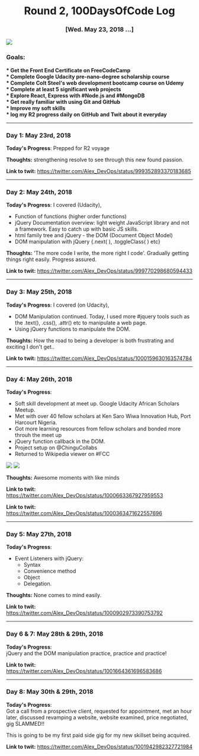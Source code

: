 <h1 align = "center">Round 2, 100DaysOfCode Log</h1>
<h3 align = "center"> [Wed. May 23,  2018 ...]</h3>
<img src = "https://wallpapercave.com/wp/wp2234550.png">

<h3> Goals:</h3>
<strong>  * Get the Front End Certificate on FreeCodeCamp </strong> <br>
<strong>  * Complete Google Udacity pre-nano-degree scholarship course </strong> <br>
<strong>  * Complete Colt Steel's web development bootcamp course on Udemy </strong> <br>
<strong>  * Complete at least 5 significant web projects </strong> <br>
<strong>  * Explore React, Express with #Node.js and #MongoDB </strong> <br>
<strong>  * Get really familiar with using Git and GitHub </strong> <br>
<strong>  * Improve my soft skills </strong> <br>
<strong>  * log my R2 progress daily on GitHub and Twit about it everyday </strong>


------------------------------------------------------------------------

<h3>Day 1: May 23rd, 2018</h3>

**Today's Progress**: Prepped for R2 voyage

**Thoughts:** strengthening resolve to see through this new found passion.

**Link to twit:** https://twitter.com/Alex_DevOps/status/999352893370183685

------------------------------------------------------------------------

<h3>Day 2: May 24th, 2018</h3>

**Today's Progress**: I covered (Udacity), 
* Function of functions (higher order functions)
* jQuery Documentation overview: light weight JavaScript library and not a framework. Easy to catch up with basic JS skills.
* html family tree and jQuery - the DOM (Document Object Model)
* DOM manipulation with jQuery {.next( ), .toggleClass( ) etc}

**Thoughts:** 'The more code I write, the more right I code'. Gradually getting things right easily. Progress assured.

**Link to twit:** https://twitter.com/Alex_DevOps/status/999770298680594433

------------------------------------------------------------------------

<h3>Day 3: May 25th, 2018</h3>

**Today's Progress**: I covered (on Udacity), 
* DOM Manipulation continued. Today, I used more #jquery tools such as the .text(), .css(), .attr() etc to manipulate a web page. 
* Using jQuery functions to manipulate the DOM.

**Thoughts:** How the road to being a developer is both frustrating and exciting I don't get..

**Link to twit:** https://twitter.com/Alex_DevOps/status/1000159630163574784


------------------------------------------------------------------------

<h3>Day 4: May 26th, 2018</h3>

**Today's Progress**:  
* Soft skill development at meet up. Google Udacity African Scholars Meetup.
* Met with over 40 fellow scholars at Ken Saro Wiwa Innovation Hub, Port Harcourt Nigeria.
* Got more learning resources from fellow scholars and bonded more throuh the meet up
* jQuery function callback in the DOM.
* Project setup on @ChinguCollabs 
* Returned to Wikipedia viewer on #FCC

<img src = "http://alexporobe.com/blog/wp-content/uploads/2018/05/ALCWithGoogleMeetup-Alex.jpg">

<img src = "http://alexporobe.com/blog/wp-content/uploads/2018/05/Meetup-1.jpeg">

**Thoughts:** Awesome moments with like minds

**Link to twit:** https://twitter.com/Alex_DevOps/status/1000663367927959553

**Link to twit:** https://twitter.com/Alex_DevOps/status/1000363471622557696


------------------------------------------------------------------------

<h3>Day 5: May 27th, 2018</h3>

**Today's Progress**:  
* Event Listeners with jQuery:
  - Syntax
  - Convenience method
  - Object
  - Delegation.

**Thoughts:** None comes to mind easily.

**Link to twit:** https://twitter.com/Alex_DevOps/status/1000902973390753792


------------------------------------------------------------------------

<h3>Day 6 & 7: May 28th & 29th, 2018</h3>

**Today's Progress**:  
jQuery and the DOM manipulation practice, practice and practice!

**Link to twit:** https://twitter.com/Alex_DevOps/status/1001664361696583686


------------------------------------------------------------------------

<h3>Day 8: May 30th & 29th, 2018</h3>

**Today's Progress**:  
Got a call from a prospective client, requested for appointment, met an hour later, discussed revamping a website,
website examined, price negotiated, gig SLAMMED!!

This is going to be my first paid side gig for my new skillset being acquired.

**Link to twit:** https://twitter.com/Alex_DevOps/status/1001942982327721984
